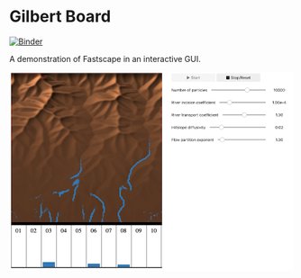 # Gilbert Board

[![Binder](https://mybinder.org/badge_logo.svg)](https://mybinder.org/v2/gh/fastscape-lem/gilbert-board/master)

A demonstration of Fastscape in an interactive GUI.

![Gilbert Board](img/board.png "Gilbert Board in action")

